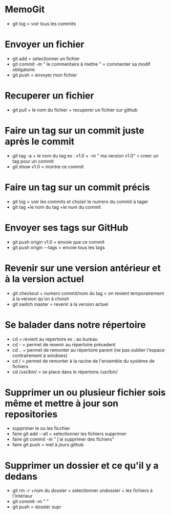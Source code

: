 # MemoGit

- git log = voir tous les commits

# Envoyer un fichier 
- git add = selectionner un fichier
- git commit -m " le commentaire à mettre " = commenter sa modif obligatoire
- git push = envoyer mon fichier

# Recuperer un fichier
- git pull + le nom du fichier = recuperer un fichier sur github

# Faire un tag sur un commit juste après le commit 
- git tag -a + le nom du tag ex : v1.0 + -m " ma version v1.0" = creer un tag pour un commit
- git show v1.0 = montre ce commit

# Faire un tag sur un commit précis
- git log = voir les commits et choisir le numero du commit à tager
- git tag +le nom du tag +le num du commit

# Envoyer ses tags sur GitHub
- git push origin v1.0 = envoie que ce commit
- git push origin --tags = envoie tous les tags

# Revenir sur une version antérieur et à la version actuel
- git checkout + numero commit/nom du tag = on revient temporairement à la version qu'on à choisit
- git switch master = revenir à la version actuel

# Se balader dans notre répertoire
-  cd = revient au repertoire ex : au bureau
-  cd - = permet de revenir au répertoire précedent
-  cd .. = permet de remonter au répertoire parent (ne pas oublier l'espace contrairement à windows)
-  cd / = permet de remonter à la racine de l'ensemble du système de fichiers
-  cd /usr/bin/ = se place dans le répertoire /usr/bin/

# Supprimer un ou plusieur fichier sois même et mettre à jour son repositories
- supprimer le ou les ficchier
- faire git add --all = selectionner les fichiers supprimer
- faire git commit -m " j'ai supprimer des fichiers"
- faire git push = met à jours github

# Supprimer un dossier et ce qu'il y a dedans
- git rm -r +nom du  dossier = selectionner undossier + les fichiers à l'intérieur
- git commit -m " "
- git push = dossier supr